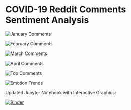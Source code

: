 # COVID-19 Reddit Comments Sentiment Analysis

![January Comments](https://github.com/manuelbenedicto/COVID-19-Reddit-Comments-Sentiment-Analysis/blob/master/january_comments.png)

![February Comments](https://github.com/manuelbenedicto/COVID-19-Reddit-Comments-Sentiment-Analysis/blob/master/february_comments.png)

![March Comments](https://github.com/manuelbenedicto/COVID-19-Reddit-Comments-Sentiment-Analysis/blob/master/march_comments.png)

![April Comments](https://github.com/manuelbenedicto/COVID-19-Reddit-Comments-Sentiment-Analysis/blob/master/april_comments.png)

![Top Comments](https://github.com/manuelbenedicto/COVID-19-Reddit-Comments-Sentiment-Analysis/blob/master/top_comments.png)

![Emotion Trends](https://github.com/manuelbenedicto/COVID-19-Reddit-Comments-Sentiment-Analysis/blob/master/emotion_trends.png)

Updated Jupyter Notebook with Interactive Graphics:

[![Binder](https://mybinder.org/badge_logo.svg)](https://mybinder.org/v2/gh/manuelbenedicto/COVID-19-Reddit-Comments-Sentiment-Analysis/master)
